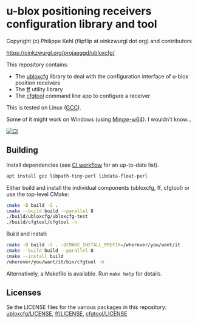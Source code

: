 # u-blox positioning receivers configuration library and tool

Copyright (c) Philippe Kehl (flipflip at oinkzwurgl dot org) and contributors

https://oinkzwurgl.org/projaeggd/ubloxcfg/

This repository contains:

- The [ubloxcfg](./ubloxcfg/README.md) library to deal with the configuration interface of u-blox position receivers
- The [ff](./ff/README.md) utility library
- The [cfgtool](./cfgtool/README.md) command line app to configure a receiver

This is tested on Linux ([GCC](https://gcc.gnu.org/)).

Some of it might work on Windows (using [Mingw-w64](http://mingw-w64.org)). I wouldn't know...

[![CI](/../../actions/workflows/ci.yml/badge.svg)](/../../actions)

## Building

Install dependencies (see [CI workflow](./actions/workflows/ci.yml/badge.svg) for an up-to-date list).

```sh
apt install gcc libpath-tiny-perl libdata-float-perl
```

Either build and install the individual components (ubloxcfg, ff, cfgtool) or use the top-level CMake:

```sh
cmake -B build -S .
cmake --build build --parallel 8
./build/ubloxcfg/ubloxcfg-test
./build/cfgtool/cfgtool -h
```

Build and install:

```sh
cmake -B build -S . -DCMAKE_INSTALL_PREFIX=/wherever/you/want/it
cmake --build build --parallel 8
cmake --install build
/wherever/you/want/it/bin/cfgtool -h
```

Alternatively, a Makefile is available. Run `make help` for details.


## Licenses

Se the LICENSE files for the various packages in this repository: [ubloxcfg/LICENSE](./ubloxcfg/LICENSE),
[ff/LICENSE](./ff/LICENSE), [cfgtool/LICENSE](./cfgtool/LICENSE)


